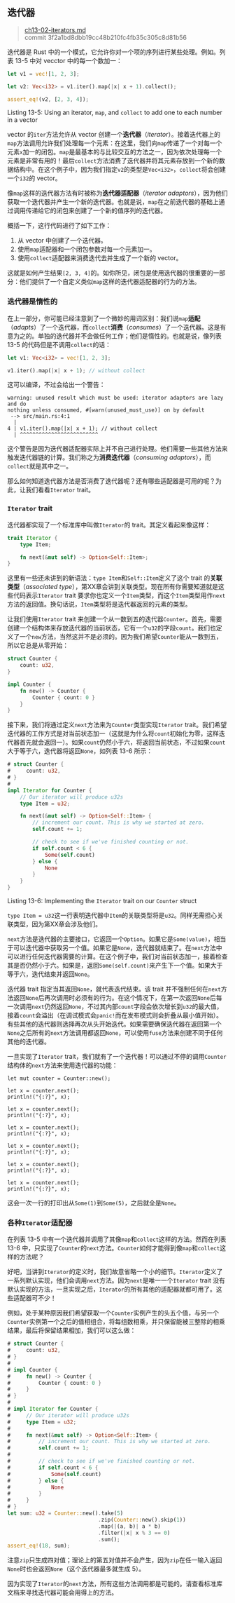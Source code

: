 ## 迭代器

> [ch13-02-iterators.md](https://github.com/rust-lang/book/blob/master/second-edition/src/ch13-02-iterators.md)
> <br>
> commit 3f2a1bd8dbb19cc48b210fc4fb35c305c8d81b56

迭代器是 Rust 中的一个模式，它允许你对一个项的序列进行某些处理。例如。列表 13-5 中对 vecctor 中的每一个数加一：

```rust
let v1 = vec![1, 2, 3];

let v2: Vec<i32> = v1.iter().map(|x| x + 1).collect();

assert_eq!(v2, [2, 3, 4]);
```

<span class="caption">Listing 13-5: Using an iterator, `map`, and `collect` to
add one to each number in a vector</span>

<!-- Will add wingdings in libreoffice /Carol -->

vector 的`iter`方法允许从 vector 创建一个**迭代器**（*iterator*）。接着迭代器上的`map`方法调用允许我们处理每一个元素：在这里，我们向`map`传递了一个对每一个元素`x`加一的闭包。`map`是最基本的与比较交互的方法之一，因为依次处理每一个元素是非常有用的！最后`collect`方法消费了迭代器并将其元素存放到一个新的数据结构中。在这个例子中，因为我们指定`v2`的类型是`Vec<i32>`，`collect`将会创建一个`i32`的 vector。

像`map`这样的迭代器方法有时被称为**迭代器适配器**（*iterator adaptors*），因为他们获取一个迭代器并产生一个新的迭代器。也就是说，`map`在之前迭代器的基础上通过调用传递给它的闭包来创建了一个新的值序列的迭代器。

概括一下，这行代码进行了如下工作：

1. 从 vector 中创建了一个迭代器。
2. 使用`map`适配器和一个闭包参数对每一个元素加一。
3. 使用`collect`适配器来消费迭代去并生成了一个新的 vector。

这就是如何产生结果`[2, 3, 4]`的。如你所见，闭包是使用迭代器的很重要的一部分：他们提供了一个自定义类似`map`这样的迭代器适配器的行为的方法。

### 迭代器是惰性的

在上一部分，你可能已经注意到了一个微妙的用词区别：我们说`map`**适配**（*adapts*）了一个迭代器，而`collect`**消费**（*consumes*）了一个迭代器。这是有意为之的。单独的迭代器并不会做任何工作；他们是惰性的。也就是说，像列表 13-5 的代码但是不调用`collect`的话：

```rust
let v1: Vec<i32> = vec![1, 2, 3];

v1.iter().map(|x| x + 1); // without collect
```

这可以编译，不过会给出一个警告：

```
warning: unused result which must be used: iterator adaptors are lazy and do
nothing unless consumed, #[warn(unused_must_use)] on by default
 --> src/main.rs:4:1
  |
4 | v1.iter().map(|x| x + 1); // without collect
  | ^^^^^^^^^^^^^^^^^^^^^^^^^
```

这个警告是因为迭代器适配器实际上并不自己进行处理。他们需要一些其他方法来触发迭代器链的计算。我们称之为**消费迭代器**（*consuming adaptors*），而`collect`就是其中之一。

那么如何知道迭代器方法是否消费了迭代器呢？还有哪些适配器是可用的呢？为此，让我们看看`Iterator` trait。

### `Iterator` trait

迭代器都实现了一个标准库中叫做`Iterator`的 trait。其定义看起来像这样：

```rust
trait Iterator {
    type Item;

    fn next(&mut self) -> Option<Self::Item>;
}
```

这里有一些还未讲到的新语法：`type Item`和`Self::Item`定义了这个 trait 的**关联类型**（*associated type*），第XX章会讲到关联类型。现在所有你需要知道就是这些代码表示`Iterator` trait 要求你也定义一个`Item`类型，而这个`Item`类型用作`next`方法的返回值。换句话说，`Item`类型将是迭代器返回的元素的类型。

让我们使用`Iterator` trait 来创建一个从一数到五的迭代器`Counter`。首先，需要创建一个结构体来存放迭代器的当前状态，它有一个`u32`的字段`count`。我们也定义了一个`new`方法，当然这并不是必须的。因为我们希望`Counter`能从一数到五，所以它总是从零开始：

```rust
struct Counter {
    count: u32,
}

impl Counter {
    fn new() -> Counter {
        Counter { count: 0 }
    }
}
```

接下来，我们将通过定义`next`方法来为`Counter`类型实现`Iterator` trait。我们希望迭代器的工作方式是对当前状态加一（这就是为什么将`count`初始化为零，这样迭代器首先就会返回一）。如果`count`仍然小于六，将返回当前状态，不过如果`count`大于等于六，迭代器将返回`None`，如列表 13-6 所示：

```rust
# struct Counter {
#     count: u32,
# }
#
impl Iterator for Counter {
    // Our iterator will produce u32s
    type Item = u32;

    fn next(&mut self) -> Option<Self::Item> {
        // increment our count. This is why we started at zero.
        self.count += 1;

        // check to see if we've finished counting or not.
        if self.count < 6 {
            Some(self.count)
        } else {
            None
        }
    }
}
```

<span class="caption">Listing 13-6: Implementing the `Iterator` trait on our
`Counter` struct</span>

<!-- I will add wingdings in libreoffice /Carol -->

`type Item = u32`这一行表明迭代器中`Item`的关联类型将是`u32`。同样无需担心关联类型，因为第XX章会涉及他们。

`next`方法是迭代器的主要接口，它返回一个`Option`。如果它是`Some(value)`，相当于可以迭代器中获取另一个值。如果它是`None`，迭代器就结束了。在`next`方法中可以进行任何迭代器需要的计算。在这个例子中，我们对当前状态加一，接着检查其是否仍然小于六。如果是，返回`Some(self.count)`来产生下一个值。如果大于等于六，迭代结束并返回`None`。

迭代器 trait 指定当其返回`None`，就代表迭代结束。该 trait 并不强制任何在`next`方法返回`None`后再次调用时必须有的行为。在这个情况下，在第一次返回`None`后每一次调用`next`仍然返回`None`，不过其内部`count`字段会依次增长到`u32`的最大值，接着`count`会溢出（在调试模式会`panic!`而在发布模式则会折叠从最小值开始）。有些其他的迭代器则选择再次从头开始迭代。如果需要确保迭代器在返回第一个`None`之后所有的`next`方法调用都返回`None`，可以使用`fuse`方法来创建不同于任何其他的迭代器。

一旦实现了`Iterator` trait，我们就有了一个迭代器！可以通过不停的调用`Counter`结构体的`next`方法来使用迭代器的功能：

```rust,ignore
let mut counter = Counter::new();

let x = counter.next();
println!("{:?}", x);

let x = counter.next();
println!("{:?}", x);

let x = counter.next();
println!("{:?}", x);

let x = counter.next();
println!("{:?}", x);

let x = counter.next();
println!("{:?}", x);

let x = counter.next();
println!("{:?}", x);
```

这会一次一行的打印出从`Some(1)`到`Some(5)`，之后就全是`None`。

### 各种`Iterator`适配器

在列表 13-5 中有一个迭代器并调用了其像`map`和`collect`这样的方法。然而在列表 13-6 中，只实现了`Counter`的`next`方法。`Counter`如何才能得到像`map`和`collect`这样的方法呢？

好吧，当讲到`Iterator`的定义时，我们故意省略一个小的细节。`Iterator`定义了一系列默认实现，他们会调用`next`方法。因为`next`是唯一一个`Iterator` trait 没有默认实现的方法，一旦实现之后，`Iterator`的所有其他的适配器就都可用了。这些适配器可不少！

例如，处于某种原因我们希望获取一个`Counter`实例产生的头五个值，与另一个`Counter`实例第一个之后的值相组合，将每组数相乘，并只保留能被三整除的相乘结果，最后将保留结果相加，我们可以这么做：


```rust
# struct Counter {
#     count: u32,
# }
#
# impl Counter {
#     fn new() -> Counter {
#         Counter { count: 0 }
#     }
# }
#
# impl Iterator for Counter {
#     // Our iterator will produce u32s
#     type Item = u32;
#
#     fn next(&mut self) -> Option<Self::Item> {
#         // increment our count. This is why we started at zero.
#         self.count += 1;
#
#         // check to see if we've finished counting or not.
#         if self.count < 6 {
#             Some(self.count)
#         } else {
#             None
#         }
#     }
# }
let sum: u32 = Counter::new().take(5)
                             .zip(Counter::new().skip(1))
                             .map(|(a, b)| a * b)
                             .filter(|x| x % 3 == 0)
                             .sum();
assert_eq!(18, sum);
```

注意`zip`只生成四对值；理论上的第五对值并不会产生，因为`zip`在任一输入返回`None`时也会返回`None`（这个迭代器最多就生成 5）。

因为实现了`Iterator`的`next`方法，所有这些方法调用都是可能的。请查看标准库文档来寻找迭代器可能会用得上的方法。